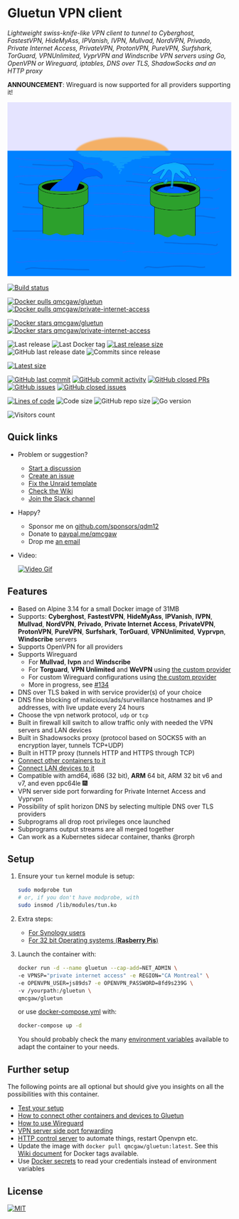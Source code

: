 # Gluetun VPN client

*Lightweight swiss-knife-like VPN client to tunnel to Cyberghost, FastestVPN,
HideMyAss, IPVanish, IVPN, Mullvad, NordVPN, Privado, Private Internet Access, PrivateVPN,
ProtonVPN, PureVPN, Surfshark, TorGuard, VPNUnlimited, VyprVPN and Windscribe VPN servers
using Go, OpenVPN or Wireguard, iptables, DNS over TLS, ShadowSocks and an HTTP proxy*

**ANNOUNCEMENT**: Wireguard is now supported for all providers supporting it!

![Title image](https://raw.githubusercontent.com/qdm12/gluetun/master/title.svg)

[![Build status](https://github.com/qdm12/gluetun/actions/workflows/ci.yml/badge.svg)](https://github.com/qdm12/gluetun/actions/workflows/ci.yml)

[![Docker pulls qmcgaw/gluetun](https://img.shields.io/docker/pulls/qmcgaw/gluetun.svg)](https://hub.docker.com/r/qmcgaw/gluetun)
[![Docker pulls qmcgaw/private-internet-access](https://img.shields.io/docker/pulls/qmcgaw/private-internet-access.svg)](https://hub.docker.com/r/qmcgaw/gluetun)

[![Docker stars qmcgaw/gluetun](https://img.shields.io/docker/stars/qmcgaw/gluetun.svg)](https://hub.docker.com/r/qmcgaw/gluetun)
[![Docker stars qmcgaw/private-internet-access](https://img.shields.io/docker/stars/qmcgaw/private-internet-access.svg)](https://hub.docker.com/r/qmcgaw/gluetun)

![Last release](https://img.shields.io/github/release/qdm12/gluetun?label=Last%20release)
![Last Docker tag](https://img.shields.io/docker/v/qmcgaw/gluetun?sort=semver&label=Last%20Docker%20tag)
[![Last release size](https://img.shields.io/docker/image-size/qmcgaw/gluetun?sort=semver&label=Last%20released%20image)](https://hub.docker.com/r/qmcgaw/gluetun/tags?page=1&ordering=last_updated)
![GitHub last release date](https://img.shields.io/github/release-date/qdm12/gluetun?label=Last%20release%20date)
![Commits since release](https://img.shields.io/github/commits-since/qdm12/gluetun/latest?sort=semver)

[![Latest size](https://img.shields.io/docker/image-size/qmcgaw/gluetun/latest?label=Latest%20image)](https://hub.docker.com/r/qmcgaw/gluetun/tags)

[![GitHub last commit](https://img.shields.io/github/last-commit/qdm12/gluetun.svg)](https://github.com/qdm12/gluetun/commits/master)
[![GitHub commit activity](https://img.shields.io/github/commit-activity/y/qdm12/gluetun.svg)](https://github.com/qdm12/gluetun/graphs/contributors)
[![GitHub closed PRs](https://img.shields.io/github/issues-pr-closed/qdm12/gluetun.svg)](https://github.com/qdm12/gluetun/pulls?q=is%3Apr+is%3Aclosed)
[![GitHub issues](https://img.shields.io/github/issues/qdm12/gluetun.svg)](https://github.com/qdm12/gluetun/issues)
[![GitHub closed issues](https://img.shields.io/github/issues-closed/qdm12/gluetun.svg)](https://github.com/qdm12/gluetun/issues?q=is%3Aissue+is%3Aclosed)

[![Lines of code](https://img.shields.io/tokei/lines/github/qdm12/gluetun)](https://github.com/qdm12/gluetun)
![Code size](https://img.shields.io/github/languages/code-size/qdm12/gluetun)
![GitHub repo size](https://img.shields.io/github/repo-size/qdm12/gluetun)
![Go version](https://img.shields.io/github/go-mod/go-version/qdm12/gluetun)

![Visitors count](https://visitor-badge.laobi.icu/badge?page_id=gluetun.readme)

## Quick links

- Problem or suggestion?
  - [Start a discussion](https://github.com/qdm12/gluetun/discussions)
  - [Create an issue](https://github.com/qdm12/gluetun/issues)
  - [Fix the Unraid template](https://github.com/qdm12/gluetun/discussions/550)
  - [Check the Wiki](https://github.com/qdm12/gluetun/wiki)
  - [Join the Slack channel](https://join.slack.com/t/qdm12/shared_invite/enQtOTE0NjcxNTM1ODc5LTYyZmVlOTM3MGI4ZWU0YmJkMjUxNmQ4ODQ2OTAwYzMxMTlhY2Q1MWQyOWUyNjc2ODliNjFjMDUxNWNmNzk5MDk)
- Happy?
  - Sponsor me on [github.com/sponsors/qdm12](https://github.com/sponsors/qdm12)
  - Donate to [paypal.me/qmcgaw](https://www.paypal.me/qmcgaw)
  - Drop me [an email](mailto:quentin.mcgaw@gmail.com)
- Video:

  [![Video Gif](https://i.imgur.com/CetWunc.gif)](https://youtu.be/0F6I03LQcI4)

## Features

- Based on Alpine 3.14 for a small Docker image of 31MB
- Supports: **Cyberghost**, **FastestVPN**, **HideMyAss**, **IPVanish**, **IVPN**, **Mullvad**, **NordVPN**, **Privado**, **Private Internet Access**, **PrivateVPN**, **ProtonVPN**, **PureVPN**,  **Surfshark**, **TorGuard**, **VPNUnlimited**, **Vyprvpn**, **Windscribe** servers
- Supports OpenVPN for all providers
- Supports Wireguard
  - For **Mullvad**, **Ivpn** and **Windscribe**
  - For **Torguard**, **VPN Unlimited** and **WeVPN** using [the custom provider](https://github.com/qdm12/gluetun/wiki/Environment-variables#custom)
  - For custom Wireguard configurations using [the custom provider](https://github.com/qdm12/gluetun/wiki/Environment-variables#custom)
  - More in progress, see [#134](https://github.com/qdm12/gluetun/issues/134)
- DNS over TLS baked in with service provider(s) of your choice
- DNS fine blocking of malicious/ads/surveillance hostnames and IP addresses, with live update every 24 hours
- Choose the vpn network protocol, `udp` or `tcp`
- Built in firewall kill switch to allow traffic only with needed the VPN servers and LAN devices
- Built in Shadowsocks proxy (protocol based on SOCKS5 with an encryption layer, tunnels TCP+UDP)
- Built in HTTP proxy (tunnels HTTP and HTTPS through TCP)
- [Connect other containers to it](https://github.com/qdm12/gluetun/wiki/Connect-to-gluetun)
- [Connect LAN devices to it](https://github.com/qdm12/gluetun/wiki/Connect-to-gluetun)
- Compatible with amd64, i686 (32 bit), **ARM** 64 bit, ARM 32 bit v6 and v7, and even ppc64le 🎆
- VPN server side port forwarding for Private Internet Access and Vyprvpn
- Possibility of split horizon DNS by selecting multiple DNS over TLS providers
- Subprograms all drop root privileges once launched
- Subprograms output streams are all merged together
- Can work as a Kubernetes sidecar container, thanks @rorph

## Setup

1. Ensure your `tun` kernel module is setup:

    ```sh
    sudo modprobe tun
    # or, if you don't have modprobe, with
    sudo insmod /lib/modules/tun.ko
    ```

1. Extra steps:
    - [For Synology users](https://github.com/qdm12/gluetun/wiki/Synology-setup)
    - [For 32 bit Operating systems (**Rasberry Pis**)](https://github.com/qdm12/gluetun/wiki/32-bit-setup)
1. Launch the container with:

    ```bash
    docker run -d --name gluetun --cap-add=NET_ADMIN \
    -e VPNSP="private internet access" -e REGION="CA Montreal" \
    -e OPENVPN_USER=js89ds7 -e OPENVPN_PASSWORD=8fd9s239G \
    -v /yourpath:/gluetun \
    qmcgaw/gluetun
    ```

    or use [docker-compose.yml](https://github.com/qdm12/gluetun/blob/master/docker-compose.yml) with:

    ```bash
    docker-compose up -d
    ```

    You should probably check the many [environment variables](https://github.com/qdm12/gluetun/wiki/Environment-variables) available to adapt the container to your needs.

## Further setup

The following points are all optional but should give you insights on all the possibilities with this container.

- [Test your setup](https://github.com/qdm12/gluetun/wiki/Test-your-setup)
- [How to connect other containers and devices to Gluetun](https://github.com/qdm12/gluetun/wiki/Connect-to-gluetun)
- [How to use Wireguard](https://github.com/qdm12/gluetun/wiki/Wireguard)
- [VPN server side port forwarding](https://github.com/qdm12/gluetun/wiki/Port-forwarding)
- [HTTP control server](https://github.com/qdm12/gluetun/wiki/HTTP-Control-server) to automate things, restart Openvpn etc.
- Update the image with `docker pull qmcgaw/gluetun:latest`. See this [Wiki document](https://github.com/qdm12/gluetun/wiki/Docker-image-tags) for Docker tags available.
- Use [Docker secrets](https://github.com/qdm12/gluetun/wiki/Docker-secrets) to read your credentials instead of environment variables

## License

[![MIT](https://img.shields.io/github/license/qdm12/gluetun)](https://github.com/qdm12/gluetun/master/LICENSE)
